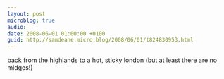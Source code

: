 ```yaml
---
layout: post
microblog: true
audio: 
date: 2008-06-01 01:00:00 +0100
guid: http://samdeane.micro.blog/2008/06/01/t824830953.html
---
```

back from the highlands to a hot, sticky london (but at least there are no midges!)
